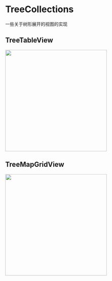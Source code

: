 # TreeCollections
一些关于树形展开的视图的实现


## TreeTableView
<img src="https://raw.github.com/NeoPocketCat/TreeCollections/master/Snapshots/TreeTableView.gif" width="320"><br/>

## TreeMapGridView
<img src="https://raw.github.com/NeoPocketCat/TreeCollections/master/Snapshots/TreeMapView.png" width="320"><br/>